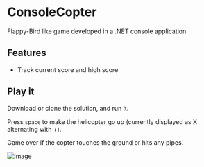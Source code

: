 # ConsoleCopter

Flappy-Bird like game developed in a .NET console application.

## Features

- Track current score and high score

## Play it

Download or clone the solution, and run it.

Press `space` to make the helicopter go up (currently displayed as X alternating with +).

Game over if the copter touches the ground or hits any pipes.

![image](https://github.com/Tim-Maes/ConsoleCopter/assets/91606949/f514d5fc-b893-4513-9b45-b515a6d9213f)

